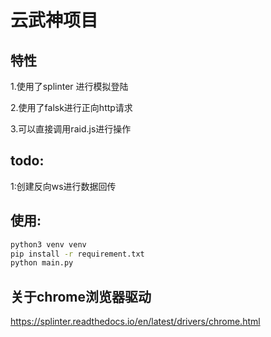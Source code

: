 # 云武神项目

## 特性
1.使用了splinter 进行模拟登陆

2.使用了falsk进行正向http请求

3.可以直接调用raid.js进行操作


## todo:
1:创建反向ws进行数据回传


## 使用:

```cmd
python3 venv venv
pip install -r requirement.txt
python main.py
```

## 关于chrome浏览器驱动

https://splinter.readthedocs.io/en/latest/drivers/chrome.html
